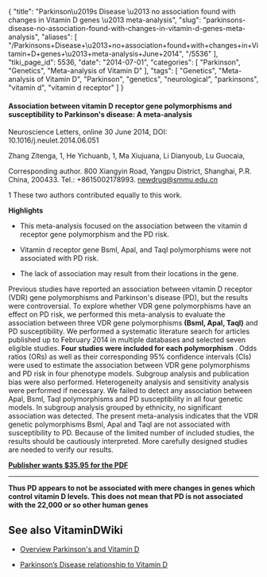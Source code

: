 {
    "title": "Parkinson\u2019s Disease \u2013 no association found with changes in Vitamin D genes \u2013 meta-analysis",
    "slug": "parkinsons-disease-no-association-found-with-changes-in-vitamin-d-genes-meta-analysis",
    "aliases": [
        "/Parkinsons+Disease+\u2013+no+association+found+with+changes+in+Vitamin+D+genes+\u2013+meta-analysis+June+2014",
        "/5536"
    ],
    "tiki_page_id": 5536,
    "date": "2014-07-01",
    "categories": [
        "Parkinson",
        "Genetics",
        "Meta-analysis of Vitamin D"
    ],
    "tags": [
        "Genetics",
        "Meta-analysis of Vitamin D",
        "Parkinson",
        "genetics",
        "neurological",
        "parkinsons",
        "vitamin d",
        "vitamin d receptor"
    ]
}


#### Association between vitamin D receptor gene polymorphisms and susceptibility to Parkinson's disease: A meta-analysis

Neuroscience Letters, online 30 June 2014, DOI: 10.1016/j.neulet.2014.06.051

Zhang Zitenga, 1, He Yichuanb, 1, Ma Xiujuana, Li Dianyoub, Lu Guocaia, 

Corresponding author. 800 Xiangyin Road, Yangpu District, Shanghai, P.R. China, 200433. Tel.: +8615002178993. newdrug@smmu.edu.cn

1 These two authors contributed equally to this work.

 **Highlights** 

* This meta-analysis focused on the association between the vitamin d receptor gene polymorphism and the PD risk.

* Vitamin d receptor gene Bsml, Apal, and Taql polymorphisms were not associated with PD risk.

* The lack of association may result from their locations in the gene.

Previous studies have reported an association between vitamin D receptor (VDR) gene polymorphisms and Parkinson's disease (PD), but the results were controversial. To explore whether VDR gene polymorphisms have an effect on PD risk, we performed this meta-analysis to evaluate the association between three VDR gene polymorphisms  **(Bsml, Apal, Taql)**  and PD susceptibility. We performed a systematic literature search for articles published up to February 2014 in multiple databases and selected seven eligible studies.  **Four studies were included for each polymorphism** . Odds ratios (ORs) as well as their corresponding 95% confidence intervals (CIs) were used to estimate the association between VDR gene polymorphisms and PD risk in four phenotype models. Subgroup analysis and publication bias were also performed. Heterogeneity analysis and sensitivity analysis were performed if necessary. We failed to detect any association between Apal, Bsml, Taql polymorphisms and PD susceptibility in all four genetic models. In subgroup analysis grouped by ethnicity, no significant association was detected. The present meta-analysis indicates that the VDR genetic polymorphisms Bsml, Apal and Taql are not associated with susceptibility to PD. Because of the limited number of included studies, the results should be cautiously interpreted. More carefully designed studies are needed to verify our results.

 **[Publisher wants $35.95 for the PDF](http://www.sciencedirect.com/science/article/pii/S0304394014005321%20)** 

---

 **Thus PD appears to not be associated with mere changes in genes which control vitamin D levels.  This does not mean that PD is not associated with the 22,000 or so other human genes** 

## See also VitaminDWiki

* [Overview Parkinson's and Vitamin D](/posts/overview-parkinsons-and-vitamin-d)

* [Parkinson’s Disease relationship to Vitamin D](/posts/parkinsons-disease-relationship-to-vitamin-d)
